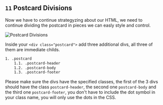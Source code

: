 ## `11` Postcard Divisions

Now we have to continue strategyzing about our HTML, we need to continue dividing the postcard in pieces we can easly style and control.

![Postcard Divisions](https://github.com/breatheco-de/exercise-postcard/blob/learnpack/.learn/assets/11-postcard-divisions.gif?raw=true)

Inside your `<div class="postcard">` add three additional divs, all three of them are immediate childs.

```txt
1. .postcard
    1.1. .postcard-header
    1.2. .postcard-body
    1.3. .postcard-footer
```

Please make sure the divs have the specified classes, the first of the 3 divs should have the class `postcard-header`, the second one `postcard-body` and the third one `postcard-footer`, you don't have to include the dot symbol in your class name, you will only use the dots in the CSS.